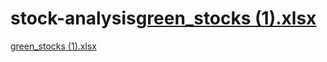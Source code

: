 # stock-analysis[green_stocks (1).xlsx](https://github.com/drea025/stock-analysis/files/8270561/green_stocks.1.xlsx)
[green_stocks (1).xlsx](https://github.com/drea025/stock-analysis/files/8280055/green_stocks.1.xlsx)
